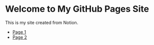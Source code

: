 # Welcome to My GitHub Pages Site

This is my site created from Notion.

- [Page 1](Applied-Production-Analysis-1922a432a515809cbe5ad10f3ea49eb0.md)
- [Page 2](Reference-Materials-1942a432a5158089ae71f25f5d182334.md)
